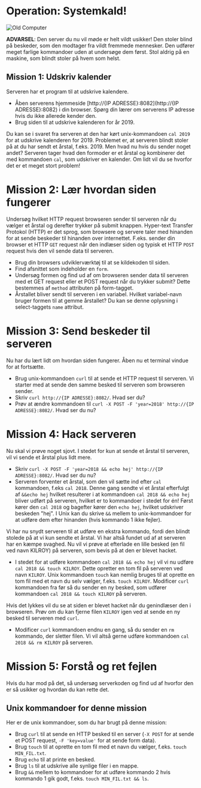 # Operation: Systemkald!

![Old Computer](https://upload.wikimedia.org/wikipedia/commons/9/9e/CoCo3system.jpg)

**ADVARSEL**: Den server du nu vil møde er helt vildt usikker! Den stoler blind på beskeder, som den modtager fra vildt fremmede mennesker. Den udfører meget farlige kommandoer uden at undersøge dem først. Stol aldrig på en maskine, som blindt stoler på hvem som helst.

## Mission 1: Udskriv kalender

Serveren har et program til at udskrive kalendere.

- Åben serverens hjemmeside [http://{IP ADRESSE}:8082](http://{IP ADRESSE}:8082) i din browser. Spørg din lærer om serverens IP adresse hvis du ikke allerede kender den.
- Brug siden til at udskrive kalenderen for år 2019.

Du kan se i svaret fra serveren at den har kørt unix-kommandoen `cal 2019` for at udskrive kalenderen for 2019. Problemet er, at serveren blindt stoler på at du har sendt et årstal, f.eks. 2019. Men hvad nu hvis du sender noget andet? Serveren tager hvad den formoder er et årstal og kombinerer det med kommandoen `cal`, som udskriver en kalender. Om lidt vil du se hvorfor det er et meget stort problem!

# Mission 2: Lær hvordan siden fungerer

Undersøg hvilket HTTP request browseren sender til serveren når du vælger et årstal og derefter trykker på submit knappen. Hyper-text Transfer Protokol (HTTP) er det sprog, som browsere og servere taler med hinanden for at sende beskeder til hinanden over internettet. F.eks. sender din browser et HTTP `GET` request når den indlæser siden og typisk et HTTP `POST` request hvis den vil sende data til serveren.

- Brug din browsers udviklerværktøj til at se kildekoden til siden.
- Find afsnittet som indeholder en `form`.
- Undersøg formen og find ud af om browseren sender data til serveren med et GET request eller et POST request når du trykker submit? Dette bestemmes af `method` attributen på form-tagget.
- Årstallet bliver sendt til serveren i en variabel. Hvilket variabel-navn bruger formen til at gemme årstallet? Du kan se denne oplysning i select-taggets `name` attribut.

# Mission 3: Send beskeder til serveren

Nu har du lært lidt om hvordan siden fungerer. Åben nu et terminal vindue for at fortsætte.

- Brug unix-kommandoen `curl` til at sende et HTTP request til serveren. Vi starter med at sende den samme besked til serveren som browseren sender.
- Skriv `curl http://{IP ADRESSE}:8082/`. Hvad ser du?
- Prøv at ændre kommandoen til `curl -X POST -F 'year=2018' http://{IP ADRESSE}:8082/`. Hvad ser du nu?

# Mission 4: Hack serveren

Nu skal vi prøve noget sjovt. I stedet for kun at sende et årstal til serveren, vil vi sende et årstal plus lidt mere.

- Skriv `curl -X POST -F 'year=2018 && echo hej' http://{IP ADRESSE}:8082/`. Hvad ser du nu?
- Serveren forventer et årstal, som den vil sætte ind efter `cal` kommandoen, f.eks `cal 2018`. Denne gang sendte vi et årstal efterfulgt af `&&echo hej` hvilket resulterer i at kommandoen `cal 2018 && echo hej` bliver udført på serveren, hvilket er to kommandoer i stedet for én! Først kører den `cal 2018` og bagefter kører den `echo hej`, hvilket udskriver beskeden "hej". I Unix kan du skrive `&&` mellem to unix-kommandoer for at udføre dem efter hinanden (hvis kommando 1 ikke fejler).

Vi har nu snydt serveren til at udføre en ekstra kommando, fordi den blindt stolede på at vi kun sendte et årstal. Vi har altså fundet ud af at serveren har en kæmpe svaghed. Nu vil vi prøve at efterlade en lille besked (en fil ved navn KILROY) på serveren, som bevis på at den er blevet hacket.

- I stedet for at udføre kommandoen `cal 2018 && echo hej` vil vi nu udføre `cal 2018 && touch KILROY`.  Dette opretter en tom fil på serveren ved navn `KILROY`. Unix kommandoen `touch` kan nemlig bruges til at oprette en tom fil med et navn du selv vælger, f.eks. `touch KILROY`. Modificer `curl` kommandoen fra før så du sender en ny besked, som udfører kommandoen `cal 2018 && touch KILROY` på serveren.

Hvis det lykkes vil du se at siden er blevet hacket når du genindlæser den i browseren. Prøv om du kan fjerne filen `KILROY` igen ved at sende en ny besked til serveren med `curl`.

- Modificer `curl` kommandoen endnu en gang, så du sender en `rm` kommando, der sletter filen. Vi vil altså gerne udføre kommandoen `cal 2018 && rm KILROY` på serveren.

# Mission 5: Forstå og ret fejlen

Hvis du har mod på det, så undersøg serverkoden og find ud af hvorfor den er så usikker og hvordan du kan rette det.

## Unix kommandoer for denne mission

Her er de unix kommandoer, som du har brugt på denne mission:

- Brug `curl` til at sende en HTTP besked til en server (`-X POST` for at sende et POST request, `-F 'key=value'` for at sende form data).
- Brug `touch` til at oprette en tom fil med et navn du vælger, f.eks. `touch MIN_FIL.txt`.
- Brug `echo` til at printe en besked.
- Brug `ls` til at udskrive alle synlige filer i en mappe.
- Brug `&&` mellem to kommandoer for at udføre kommando 2 hvis kommando 1 gik godt, f.eks. `touch MIN_FIL.txt && ls`.
